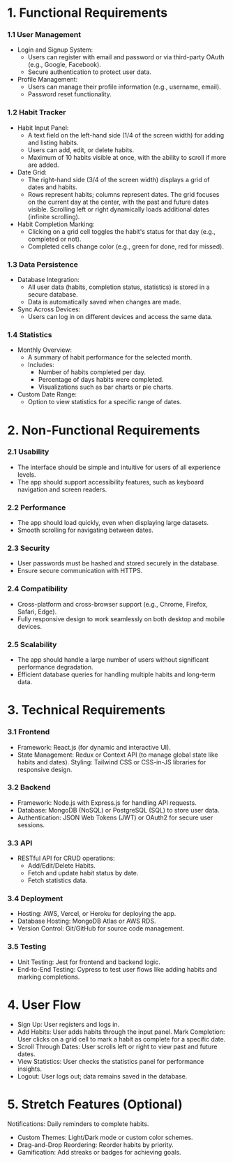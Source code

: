 # 1. Functional Requirements
### 1.1 User Management
- Login and Signup System:
  - Users can register with email and password or via third-party OAuth (e.g., Google, Facebook).
  - Secure authentication to protect user data.
- Profile Management:
  - Users can manage their profile information (e.g., username, email).
  - Password reset functionality.
### 1.2 Habit Tracker
- Habit Input Panel:
  - A text field on the left-hand side (1/4 of the screen width) for adding and listing habits.
  - Users can add, edit, or delete habits.
  - Maximum of 10 habits visible at once, with the ability to scroll if more are added.
- Date Grid:
  - The right-hand side (3/4 of the screen width) displays a grid of dates and habits.
  - Rows represent habits; columns represent dates.
The grid focuses on the current day at the center, with the past and future dates visible.
Scrolling left or right dynamically loads additional dates (infinite scrolling).
- Habit Completion Marking:
  - Clicking on a grid cell toggles the habit's status for that day (e.g., completed or not).
  - Completed cells change color (e.g., green for done, red for missed).
### 1.3 Data Persistence
- Database Integration:
  - All user data (habits, completion status, statistics) is stored in a secure database.
  - Data is automatically saved when changes are made.
- Sync Across Devices:
  - Users can log in on different devices and access the same data.
### 1.4 Statistics
- Monthly Overview:
  - A summary of habit performance for the selected month.
  - Includes:
    - Number of habits completed per day.
    - Percentage of days habits were completed.
    - Visualizations such as bar charts or pie charts.
- Custom Date Range:
  - Option to view statistics for a specific range of dates.

# 2. Non-Functional Requirements
### 2.1 Usability
- The interface should be simple and intuitive for users of all experience levels.
- The app should support accessibility features, such as keyboard navigation and screen readers.
### 2.2 Performance
- The app should load quickly, even when displaying large datasets.
- Smooth scrolling for navigating between dates.
### 2.3 Security
- User passwords must be hashed and stored securely in the database.
- Ensure secure communication with HTTPS.
### 2.4 Compatibility
- Cross-platform and cross-browser support (e.g., Chrome, Firefox, Safari, Edge).
- Fully responsive design to work seamlessly on both desktop and mobile devices.
### 2.5 Scalability
- The app should handle a large number of users without significant performance degradation.
- Efficient database queries for handling multiple habits and long-term data.

# 3. Technical Requirements
### 3.1 Frontend
- Framework: React.js (for dynamic and interactive UI).
- State Management: Redux or Context API (to manage global state like habits and dates).
Styling: Tailwind CSS or CSS-in-JS libraries for responsive design.
### 3.2 Backend
- Framework: Node.js with Express.js for handling API requests.
- Database: MongoDB (NoSQL) or PostgreSQL (SQL) to store user data.
- Authentication: JSON Web Tokens (JWT) or OAuth2 for secure user sessions.
### 3.3 API
- RESTful API for CRUD operations:
  - Add/Edit/Delete Habits.
  - Fetch and update habit status by date.
  - Fetch statistics data.
### 3.4 Deployment
- Hosting: AWS, Vercel, or Heroku for deploying the app.
- Database Hosting: MongoDB Atlas or AWS RDS.
- Version Control: Git/GitHub for source code management.
### 3.5 Testing
- Unit Testing: Jest for frontend and backend logic.
- End-to-End Testing: Cypress to test user flows like adding habits and marking completions.

# 4. User Flow
- Sign Up: User registers and logs in.
- Add Habits: User adds habits through the input panel.
Mark Completion: User clicks on a grid cell to mark a habit as complete for a specific date.
- Scroll Through Dates: User scrolls left or right to view past and future dates.
- View Statistics: User checks the statistics panel for performance insights.
- Logout: User logs out; data remains saved in the database.

# 5. Stretch Features (Optional)
Notifications: Daily reminders to complete habits.
- Custom Themes: Light/Dark mode or custom color schemes.
- Drag-and-Drop Reordering: Reorder habits by priority.
- Gamification: Add streaks or badges for achieving goals.
